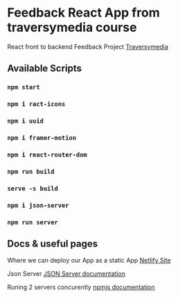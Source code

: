 # Feedback React App from traversymedia course

React front to backend Feedback Project [Traversymedia](https://www.traversymedia.com/products/react-front-to-back)

## Available Scripts
### `npm start`
### `npm i ract-icons`
### `npm i uuid`
### `npm i framer-motion`
### `npm i react-router-dom`
### `npm run build`
### `serve -s build`

### `npm i json-server`
### `npm run server`

## Docs & useful pages

Where we can deploy our App as a static App [Netlify Site](https://app.netlify.com/login)

Json Server [JSON Server documentation](https://www.npmjs.com/package/json-server)

Runing 2 servers concurently [npmjs documentation](https://www.npmjs.com/package/concurrently)